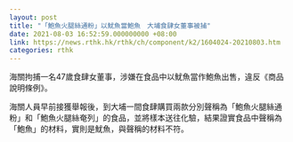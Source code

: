 ```yaml
---
layout: post
title: "「鮑魚火腿絲通粉」以魷魚當鮑魚　大埔食肆女董事被捕"
date: 2021-08-03 16:52:59.000000000 +08:00
link: https://news.rthk.hk/rthk/ch/component/k2/1604024-20210803.htm
categories: rthk
---
```


海關拘捕一名47歲食肆女董事，涉嫌在食品中以魷魚當作鮑魚出售，違反《商品說明條例》。

海關人員早前接獲舉報後，到大埔一間食肆購買兩款分別聲稱為「鮑魚火腿絲通粉」和「鮑魚火腿絲奄列」的食品，並將樣本送往化驗，結果證實食品中聲稱為「鮑魚」的材料，實則是魷魚，與聲稱的材料不符。
